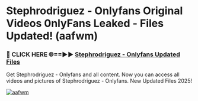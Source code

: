 # Stephrodriguez - Onlyfans Original Videos 0nlyFans Leaked - Files Updated! (aafwm)

<h3>🔴 CLICK HERE 🌐==►► <a href="https://tinyurl.com/brd5kh86" rel="nofollow">Stephrodriguez - Onlyfans Updated Files</a></h3>

Get Stephrodriguez - Onlyfans and all content. Now you can access all videos and pictures of Stephrodriguez - Onlyfans. New Updated Files 2025!

[![aafwm](https://i.imgur.com/K7sEzmb.gif)](https://tinyurl.com/brd5kh86)
